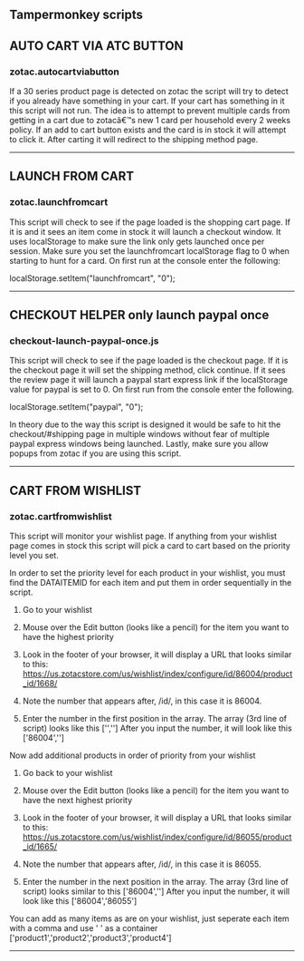 ## Tampermonkey scripts

## **AUTO CART VIA ATC BUTTON**

### zotac.autocartviabutton

If a 30 series product page is detected on zotac the script will try
to detect if you already have something in your cart.  If your cart
has something in it this script will not run. The idea is to attempt
to prevent multiple cards from getting in a cart due to zotacâ€™s new 1
card per household every 2 weeks policy.  If an add to cart button
exists and the card is in stock it will attempt to click it.  After
carting it will redirect to the shipping method page.

***
## **LAUNCH FROM CART**

### zotac.launchfromcart

This script will check to see if the page loaded is the shopping cart
page.  If it is and it sees an item come in stock it will launch a
checkout window.  It uses localStorage to make sure the link only gets
launched once per session.  Make sure you set the launchfromcart
localStorage flag to 0 when starting to hunt for a card. On first run
at the console enter the following:

localStorage.setItem("launchfromcart", "0");

***
## **CHECKOUT HELPER only launch paypal once**

### checkout-launch-paypal-once.js

This script will check to see if the page loaded is the checkout page.
If it is the checkout page it will set the shipping method, click
continue. If it sees the review page it will launch a paypal start
express link if the localStorage value for paypal is set to 0.  On
first run from the console enter the following.

localStorage.setItem("paypal", "0");

In theory due to the way this script is designed it would be safe to
hit the checkout/#shipping page in multiple windows without fear of
multiple paypal express windows being launched.  Lastly, make sure you
allow popups from zotac if you are using this script.


***
## **CART FROM WISHLIST**

### zotac.cartfromwishlist

This script will monitor your wishlist page.  If anything from your
wishlist page comes in stock this script will pick a card to cart
based on the priority level you set.

In order to set the priority level for each product in your wishlist, you must find the DATAITEMID for each item and put them in order sequentially in the script.

1. Go to your wishlist

2. Mouse over the Edit button (looks like a pencil) for the item you
want to have the highest priority

3. Look in the footer of your browser, it will display a URL that
looks similar to this:
https://us.zotacstore.com/us/wishlist/index/configure/id/86004/product_id/1668/

4. Note the number that appears after, /id/, in this case it is 86004.

5. Enter the number in the first position in the array. The array (3rd
line of script) looks like this ['',''] After you input the number, it
will look like this ['86004','']

Now add additional products in order of priority from your wishlist

1. Go back to your wishlist

2. Mouse over the Edit button (looks like a pencil) for the item you want to have the next highest priority

3. Look in the footer of your browser, it will display a URL that
looks similar to this:
https://us.zotacstore.com/us/wishlist/index/configure/id/86055/product_id/1665/

4. Note the number that appears after, /id/, in this case it is 86055.

5. Enter the number in the next position in the array. The array (3rd
line of script) looks similar to this ['86004',''] After you input the
number, it will look like this ['86004','86055']

You can add as many items as are on your wishlist, just seperate each
item with a comma and use ' ' as a container
['product1','product2','product3','product4']
***
